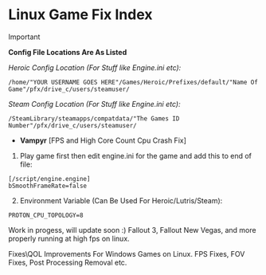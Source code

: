 # Linux Game Fix Index

> [!IMPORTANT] 
> **Config File Locations Are As Listed**
> 
> _Heroic Config Location (For Stuff like Engine.ini etc):_
>
> `/home/"YOUR USERNAME GOES HERE"/Games/Heroic/Prefixes/default/"Name Of Game"/pfx/drive_c/users/steamuser/`
>
> _Steam Config Location (For Stuff like Engine.ini etc):_
>
> `/SteamLibrary/steamapps/compatdata/"The Games ID Number"/pfx/drive_c/users/steamuser/`

- **Vampyr** [FPS and High Core Count Cpu Crash Fix]

1. Play game first then edit engine.ini for the game and add this to end of file:

```
[/script/engine.engine]
bSmoothFrameRate=false
```

2. Environment Variable (Can Be Used For Heroic/Lutris/Steam):
```
PROTON_CPU_TOPOLOGY=8
```

Work in progess, will update soon :) Fallout 3, Fallout New Vegas, and more properly running at high fps on linux.

Fixes\QOL Improvements For Windows Games on Linux. FPS Fixes, FOV Fixes, Post Processing Removal etc.
